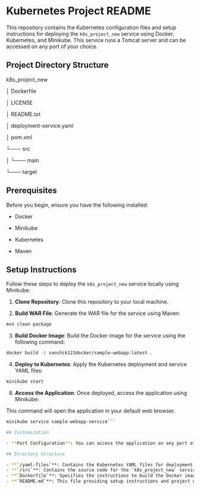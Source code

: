 # Kubernetes Project README

This repository contains the Kubernetes configuration files and setup instructions for deploying the `k8s_project_new` service using Docker, Kubernetes, and Minikube. This service runs a Tomcat server and can be accessed on any port of your choice.

## Project Directory Structure

k8s_project_new

│ Dockerfile

│ LICENSE

│ README.txt

│ deployment-service.yaml

│ pom.xml

└─── src

│ 
  └─── main
  
└─── target

## Prerequisites

Before you begin, ensure you have the following installed:

- Docker

- Minikube
  
- Kubernetes
  
- Maven

## Setup Instructions

Follow these steps to deploy the `k8s_project_new` service locally using Minikube:

1. **Clone Repository**: Clone this repository to your local machine.

2. **Build WAR File**: Generate the WAR file for the service using Maven:
   
```bash
mvn clean package
```
    
3. **Build Docker Image**: Build the Docker image for the service using the following command:

```bash
docker build -t vanshik123docker/sample-webapp:latest .
```
   
4. **Deploy to Kubernetes**: Apply the Kubernetes deployment and service YAML files:

```bash
minikube start
```
   
8. **Access the Application**: Once deployed, access the application using Minikube:

This command will open the application in your default web browser.

```bash
minikube service sample-webapp-service```

## Customization

- **Port Configuration**: You can access the application on any port of your choice by modifying the `deployment-service.yaml` file.

## Directory Structure

- **`/yaml-files`**: Contains the Kubernetes YAML files for deployment and service configurations.
- **`/src`**: Contains the source code for the `k8s_project_new` service.
- **`Dockerfile`**: Specifies the instructions to build the Docker image.
- **`README.md`**: This file providing setup instructions and project overview.






